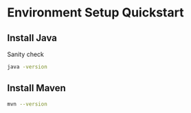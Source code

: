 # Environment Setup Quickstart

## Install Java

Sanity check
```bash
java -version
```

## Install Maven
```bash
mvn --version
```

